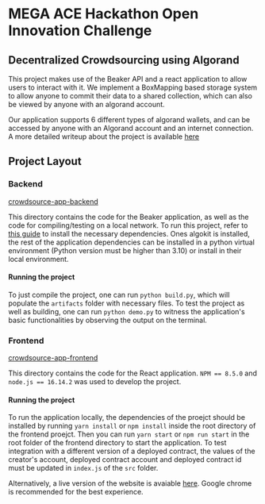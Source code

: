 # MEGA ACE Hackathon Open Innovation Challenge

## Decentralized Crowdsourcing using Algorand

This project makes use of the Beaker API and a react application to allow users to interact with it.
We implement a BoxMapping based storage system to allow anyone to commit their data to a shared collection, which can also be viewed by anyone with an algorand account. 

Our application supports 6 different types of algorand wallets, and can be accessed by anyone with an Algorand account and an internet connection. A more detailed writeup about the project is available [here](https://docs.google.com/document/d/e/2PACX-1vRkwCyFfmqKn26NqDoPNunmh3oINRlPen1B4nxI_O6pzHKBEUzyPjv7cHPY1XG9h-EM35ohMlGiwxUL/pub)

## Project Layout


### Backend
[crowdsource-app-backend](crowdsource-app-backend)

This directory contains the code for the Beaker application, as well as the code for compiling/testing on a local network. To run this project, refer to [this guide](https://developer.algorand.org/docs/get-started/algokit/) to install the necessary dependencies. Ones algokit is installed, the rest of the application dependencies can be installed in a python virtual environment (Python version must be higher than 3.10) or install in their local environment. 


#### Running the project
To just compile the project, one can run `python build.py`, which will populate the `artifacts` folder with necessary files. To test the project as well as building, one can run `python demo.py` to witness the application's basic functionalities by observing the output on the terminal.


### Frontend
[crowdsource-app-frontend](crowdsource-app-frontend)

This directory contains the code for the React application. `NPM == 8.5.0`  and `node.js == 16.14.2` was used to develop the project. 

#### Running the project
To run the application locally, the dependencies of the proejct should be installed by running `yarn install` or `npm install` inside the root directory of the frontend proejct. Then you can run `yarn start` or `npm run start` in the root folder of the frontend directory to start the application. To test integration with a different version of a deployed contract, the values of the creator's account, deployed contract account and deployed contract id must be updated in `index.js` of the `src` folder. 

Alternatively, a live version of the website is avaiable [here](https://mega-ace-crowdsource-app.vercel.app/). Google chrome is recommended for the best experience.
